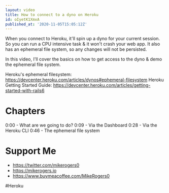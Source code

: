 ```yaml
---
layout: video
title: How to connect to a dyno on Heroku
id: oIyetK1XmxA
published_at: '2020-11-05T15:05:12Z'
---
```

When you connect to Heroku, it'll spin up a dyno for your current session. So you can run a CPU intensive task & it won't crash your web app. It also has an ephemeral file system, so any changes will not be persisted.

In this video, I'll cover the basics on how to get access to the dyno & demo the ephemeral file system.

Heroku's ephemeral filesystem: https://devcenter.heroku.com/articles/dynos#ephemeral-filesystem
Heroku Getting Started Guide: https://devcenter.heroku.com/articles/getting-started-with-rails6

# Chapters

0:00 - What are we going to do?
0:09 - Via the Dashboard
0:28 - Via the Heroku CLI
0:46 - The ephemeral file system

# Support Me

- https://twitter.com/mikerogers0
- https://mikerogers.io
- https://www.buymeacoffee.com/MikeRogers0

#Heroku